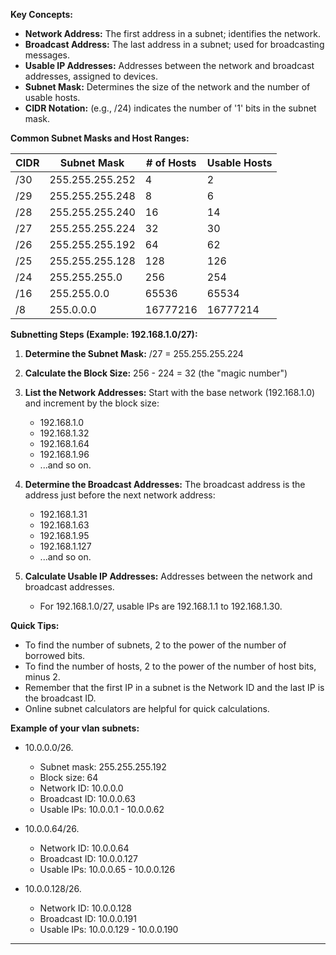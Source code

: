 **Key Concepts:**

* **Network Address:** The first address in a subnet; identifies the network.
* **Broadcast Address:** The last address in a subnet; used for broadcasting messages.
* **Usable IP Addresses:** Addresses between the network and broadcast addresses, assigned to devices.
* **Subnet Mask:** Determines the size of the network and the number of usable hosts.
* **CIDR Notation:** (e.g., /24) indicates the number of '1' bits in the subnet mask.

**Common Subnet Masks and Host Ranges:**

| CIDR | Subnet Mask       | # of Hosts | Usable Hosts |
|------|-------------------|------------|--------------|
| /30  | 255.255.255.252 | 4          | 2            |
| /29  | 255.255.255.248 | 8          | 6            |
| /28  | 255.255.255.240 | 16         | 14           |
| /27  | 255.255.255.224 | 32         | 30           |
| /26  | 255.255.255.192 | 64         | 62           |
| /25  | 255.255.255.128 | 128        | 126          |
| /24  | 255.255.255.0   | 256        | 254          |
| /16  | 255.255.0.0     | 65536      | 65534        |
| /8   | 255.0.0.0       | 16777216   | 16777214     |

**Subnetting Steps (Example: 192.168.1.0/27):**

1.  **Determine the Subnet Mask:** /27 = 255.255.255.224
2.  **Calculate the Block Size:** 256 - 224 = 32 (the "magic number")
3.  **List the Network Addresses:** Start with the base network (192.168.1.0) and increment by the block size:
    * 192.168.1.0
    * 192.168.1.32
    * 192.168.1.64
    * 192.168.1.96
    * ...and so on.
      
4.  **Determine the Broadcast Addresses:** The broadcast address is the address just before the next network address:
    * 192.168.1.31
    * 192.168.1.63
    * 192.168.1.95
    * 192.168.1.127
    * ...and so on.
      
5.  **Calculate Usable IP Addresses:** Addresses between the network and broadcast addresses.
    * For 192.168.1.0/27, usable IPs are 192.168.1.1 to 192.168.1.30.

**Quick Tips:**

* To find the number of subnets, 2 to the power of the number of borrowed bits.
* To find the number of hosts, 2 to the power of the number of host bits, minus 2.
* Remember that the first IP in a subnet is the Network ID and the last IP is the broadcast ID.
* Online subnet calculators are helpful for quick calculations.

**Example of your vlan subnets:**

* 10.0.0.0/26.
    * Subnet mask: 255.255.255.192
    * Block size: 64
    * Network ID: 10.0.0.0
    * Broadcast ID: 10.0.0.63
    * Usable IPs: 10.0.0.1 - 10.0.0.62
      
* 10.0.0.64/26.
    * Network ID: 10.0.0.64
    * Broadcast ID: 10.0.0.127
    * Usable IPs: 10.0.0.65 - 10.0.0.126
      
* 10.0.0.128/26.
    * Network ID: 10.0.0.128
    * Broadcast ID: 10.0.0.191
    * Usable IPs: 10.0.0.129 - 10.0.0.190

----


